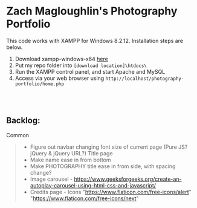 # Zach Magloughlin's Photography Portfolio

This code works with XAMPP for Windows 8.2.12. Installation steps are below.

1. Download xampp-windows-x64 [here](https://sourceforge.net/projects/xampp/files/XAMPP%20Windows/8.2.12/)
2. Put my repo folder into `[download location]\htdocs\`
3. Run the XAMPP control panel, and start Apache and MySQL
4. Access via your web browser using `http://localhost/photography-portfolio/home.php`

<br />
<br />

## Backlog:

Common
> - Figure out navbar changing font size of current page (Pure JS? jQuery & jQuery URL?)
Title page
> - Make name ease in from bottom
> - Make PHOTOGRAPHY title ease in from side, with spacing change?
> - Image carousel - https://www.geeksforgeeks.org/create-an-autoplay-carousel-using-html-css-and-javascript/
> - Credits page - Icons "https://www.flaticon.com/free-icons/alert" "https://www.flaticon.com/free-icons/next"